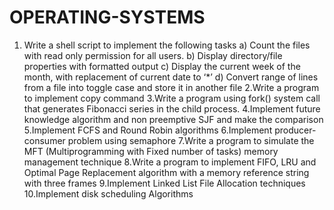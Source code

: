 # OPERATING-SYSTEMS

1. Write a shell script to implement the following tasks
a) Count the files with read only permission for all users.
b) Display directory/file properties with formatted output
c) Display the current week of the month, with replacement of current date to ‘*’
d) Convert range of lines from a file into toggle case and store it in another file
2.Write a program to implement copy command
3.Write a program using fork() system call that generates Fibonacci series in the child process.
4.Implement future knowledge algorithm and non preemptive SJF and make the comparison
5.Implement FCFS and Round Robin algorithms
6.Implement producer-consumer problem using semaphore
7.Write a program to simulate the MFT (Multiprogramming with Fixed number of tasks) memory
management technique
8.Write a program to implement FIFO, LRU and Optimal Page Replacement algorithm with a memory
reference string with three frames
9.Implement Linked List File Allocation techniques
10.Implement disk scheduling Algorithms
